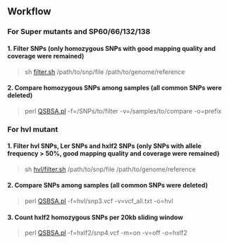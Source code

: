 ## Workflow
### For Super mutants and SP60/66/132/138
#### 1. Filter SNPs (only homozygous SNPs with good mapping quality and coverage were remained)
> sh [filter.sh](https://github.com/qslin/Huanzhong/blob/master/filter.sh) /path/to/snp/file /path/to/genome/reference
#### 2. Compare homozygous SNPs among samples (all common SNPs were deleted)
> perl [QSBSA.pl](https://github.com/qslin/Bulk-Segregation-Analysis/blob/master/QSBSA.pl) -f=/SNPs/to/filter -v=/samples/to/compare -o=prefix
### For hvl mutant
#### 1. Filter hvl SNPs, Ler SNPs and hxlf2 SNPs (only SNPs with allele frequency > 50%, good mapping quality and coverage were remained)
> sh [hvl/filter.sh](https://github.com/qslin/Huanzhong/blob/master/hvl/filter.sh) /path/to/snp/file /path/to/genome/reference
#### 2. Compare SNPs among samples (all common SNPs were deleted)
> perl [QSBSA.pl](https://github.com/qslin/Bulk-Segregation-Analysis/blob/master/QSBSA.pl) -f=hvl/snp3.vcf -v=vcf_all.txt -o=hvl
#### 3. Count hxlf2 homozygous SNPs per 20kb sliding window 
> perl [QSBSA.pl](https://github.com/qslin/Bulk-Segregation-Analysis/blob/master/QSBSA.pl) -f=hxlf2/snp4.vcf -m=on -v=off -o=hxlf2


